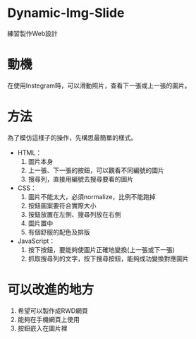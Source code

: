 # Dynamic-Img-Slide
練習製作Web設計

# 動機
在使用Instegram時，可以滑動照片，查看下一張或上一張的圖片。

# 方法
為了模仿這樣子的操作，先構思最簡單的樣式。
- HTML：
  1. 圖片本身
  2. 上一張、下一張的按鈕，可以觀看不同編號的圖片
  3. 搜尋列，直接用編號去搜尋要看的圖片
- CSS：
  1. 圖片不能太大，必須normalize，比例不能跑掉
  2. 按鈕圖案要符合實際大小
  3. 按鈕放置在左側、搜尋列放在右側
  4. 圖片置中
  5. 有個舒服的配色及排版
- JavaScript：
  1. 按下按鈕，要能夠使圖片正確地變換(上一張或下一張)
  2. 抓取搜尋列的文字，按下搜尋按鈕，能夠成功變換對應圖片

# 可以改進的地方
1. 希望可以製作成RWD網頁
2. 能夠在手機網頁上使用
3. 按鈕嵌入在圖片裡
